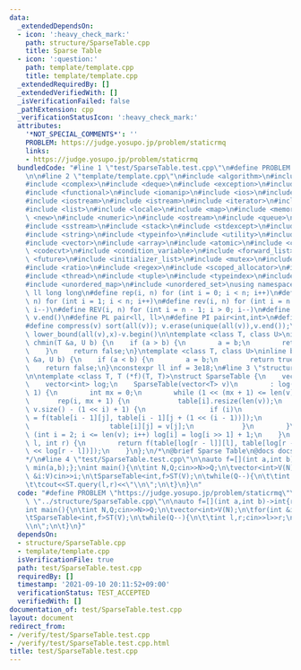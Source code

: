 ```yaml
---
data:
  _extendedDependsOn:
  - icon: ':heavy_check_mark:'
    path: structure/SparseTable.cpp
    title: Sparse Table
  - icon: ':question:'
    path: template/template.cpp
    title: template/template.cpp
  _extendedRequiredBy: []
  _extendedVerifiedWith: []
  _isVerificationFailed: false
  _pathExtension: cpp
  _verificationStatusIcon: ':heavy_check_mark:'
  attributes:
    '*NOT_SPECIAL_COMMENTS*': ''
    PROBLEM: https://judge.yosupo.jp/problem/staticrmq
    links:
    - https://judge.yosupo.jp/problem/staticrmq
  bundledCode: "#line 1 \"test/SparseTable.test.cpp\"\n#define PROBLEM \"https://judge.yosupo.jp/problem/staticrmq\"\
    \n\n#line 2 \"template/template.cpp\"\n#include <algorithm>\n#include <bitset>\n\
    #include <complex>\n#include <deque>\n#include <exception>\n#include <fstream>\n\
    #include <functional>\n#include <iomanip>\n#include <ios>\n#include <iosfwd>\n\
    #include <iostream>\n#include <istream>\n#include <iterator>\n#include <limits>\n\
    #include <list>\n#include <locale>\n#include <map>\n#include <memory>\n#include\
    \ <new>\n#include <numeric>\n#include <ostream>\n#include <queue>\n#include <set>\n\
    #include <sstream>\n#include <stack>\n#include <stdexcept>\n#include <streambuf>\n\
    #include <string>\n#include <typeinfo>\n#include <utility>\n#include <valarray>\n\
    #include <vector>\n#include <array>\n#include <atomic>\n#include <chrono>\n#include\
    \ <codecvt>\n#include <condition_variable>\n#include <forward_list>\n#include\
    \ <future>\n#include <initializer_list>\n#include <mutex>\n#include <random>\n\
    #include <ratio>\n#include <regex>\n#include <scoped_allocator>\n#include <system_error>\n\
    #include <thread>\n#include <tuple>\n#include <typeindex>\n#include <type_traits>\n\
    #include <unordered_map>\n#include <unordered_set>\nusing namespace std;\n#define\
    \ ll long long\n#define rep(i, n) for (int i = 0; i < n; i++)\n#define REP(i,\
    \ n) for (int i = 1; i < n; i++)\n#define rev(i, n) for (int i = n - 1; i >= 0;\
    \ i--)\n#define REV(i, n) for (int i = n - 1; i > 0; i--)\n#define all(v) v.begin(),\
    \ v.end()\n#define PL pair<ll, ll>\n#define PI pair<int,int>\n#define len(s) (int)s.size()\n\
    #define compress(v) sort(all(v)); v.erase(unique(all(v)),v.end());\n#define comid(v,x)\
    \ lower_bound(all(v),x)-v.begin()\n\ntemplate <class T, class U>\ninline bool\
    \ chmin(T &a, U b) {\n    if (a > b) {\n        a = b;\n        return true;\n\
    \    }\n    return false;\n}\ntemplate <class T, class U>\ninline bool chmax(T\
    \ &a, U b) {\n    if (a < b) {\n        a = b;\n        return true;\n    }\n\
    \    return false;\n}\nconstexpr ll inf = 3e18;\n#line 3 \"structure/SparseTable.cpp\"\
    \n\ntemplate <class T, T (*f)(T, T)>\nstruct SparseTable {\n    vector<T> table[20];\n\
    \    vector<int> log;\n    SparseTable(vector<T> v)\n        : log(v.size() +\
    \ 1) {\n        int mx = 0;\n        while (1 << (mx + 1) <= len(v)) ++mx;\n \
    \       rep(i, mx + 1) {\n            table[i].resize(len(v));\n            rep(j,\
    \ v.size() - (1 << i) + 1) {\n                if (i)\n                    table[i][j]\
    \ = f(table[i - 1][j], table[i - 1][j + (1 << (i - 1))]);\n                else\n\
    \                    table[i][j] = v[j];\n            }\n        }\n        for\
    \ (int i = 2; i <= len(v); i++) log[i] = log[i >> 1] + 1;\n    }\n    T query(int\
    \ l, int r) {\n        return f(table[log[r - l]][l], table[log[r - l]][r - (1\
    \ << log[r - l])]);\n    }\n};\n/*\n@brief Sparse Table\n@docs docs/SparseTable.md\n\
    */\n#line 4 \"test/SparseTable.test.cpp\"\n\nauto f=[](int a,int b)->int{return\
    \ min(a,b);};\nint main(){\n\tint N,Q;cin>>N>>Q;\n\tvector<int>V(N);\n\tfor(int\
    \ &i:V)cin>>i;\n\tSparseTable<int,f>ST(V);\n\twhile(Q--){\n\t\tint l,r;cin>>l>>r;\n\
    \t\tcout<<ST.query(l,r)<<\"\\n\";\n\t}\n}\n"
  code: "#define PROBLEM \"https://judge.yosupo.jp/problem/staticrmq\"\n\n#include\
    \ \"../structure/SparseTable.cpp\"\n\nauto f=[](int a,int b)->int{return min(a,b);};\n\
    int main(){\n\tint N,Q;cin>>N>>Q;\n\tvector<int>V(N);\n\tfor(int &i:V)cin>>i;\n\
    \tSparseTable<int,f>ST(V);\n\twhile(Q--){\n\t\tint l,r;cin>>l>>r;\n\t\tcout<<ST.query(l,r)<<\"\
    \\n\";\n\t}\n}"
  dependsOn:
  - structure/SparseTable.cpp
  - template/template.cpp
  isVerificationFile: true
  path: test/SparseTable.test.cpp
  requiredBy: []
  timestamp: '2021-09-10 20:11:52+09:00'
  verificationStatus: TEST_ACCEPTED
  verifiedWith: []
documentation_of: test/SparseTable.test.cpp
layout: document
redirect_from:
- /verify/test/SparseTable.test.cpp
- /verify/test/SparseTable.test.cpp.html
title: test/SparseTable.test.cpp
---
```

